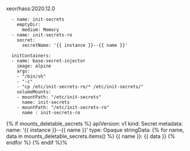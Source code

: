 xeor/hass:2020.12.0

      - name: init-secrets
        emptyDir:
          medium: Memory
      - name: init-secrets-ro
        secret:
          secretName: '{{ instance }}--{{ name }}'

      initContainers:
      - name: base-secret-injector
        image: alpine
        args:
        - "/bin/sh"
        - "-c"
        - "cp /etc/init-secrets-ro/* /etc/init-secrets/"
        volumeMounts:
        - mountPath: "/etc/init-secrets"
          name: init-secrets
        - mountPath: "/etc/init-secrets-ro"
          name : init-secrets-ro
          
          
{% if mounts_deletable_secrets %}
apiVersion: v1
kind: Secret
metadata:
  name: '{{ instance }}--{{ name }}'
type: Opaque
stringData:
{% for name, data in mounts_deletable_secrets.items() %}
  {{ name }}: {{ data }}
{% endfor %}
{% endif %}%                      
